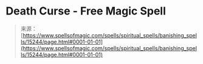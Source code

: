 <!--yml
category: 未分类
date: 2024-06-12 18:54:35
-->

# Death Curse - Free Magic Spell

> 来源：[https://www.spellsofmagic.com/spells/spiritual_spells/banishing_spells/15244/page.html#0001-01-01](https://www.spellsofmagic.com/spells/spiritual_spells/banishing_spells/15244/page.html#0001-01-01)
